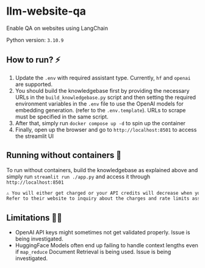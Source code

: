 # llm-website-qa
Enable QA on websites using LangChain

Python version: `3.10.9`

## How to run? ⚡
1. Update the `.env` with required assistant type. Currently, `hf` and `openai` are supported.
2. You should build the knowledgebase first by providing the necessary URLs in the `build_knowledgebase.py` script and then setting the required environment variables in the `.env` file to use the OpenAI models for embedding generation. (refer to the `.env.template`). URLs to scrape must be specified in the same script.  
3. After that, simply run `docker compose up -d` to spin up the container
4. Finally, open up the browser and go to `http://localhost:8501` to access the streamlit UI

## Running without containers 🚀
To run without containers, build the knowledgebase as explained above and simply run `streamlit run ./app.py` and access it through `http://localhost:8501`

```markdown
⚠️ You will either get charged or your API credits will decrease when you use the OpenAI API Key.  
Refer to their website to inquiry about the charges and rate limits associated with their API.
```

## Limitations 🤏🏽
- OpenAI API keys might sometimes not get validated properly. Issue is being investigated.
- HuggingFace Models often end up failing to handle context lengths even if `map_reduce` Document Retrieval is being used. Issue is being investigated.  
